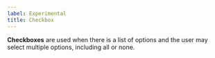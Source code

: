 ```yaml
---
label: Experimental
title: Checkbox
---
```


<page-intro>**Checkboxes** are used when there is a list of options and the user may select multiple options, including all or none.</page-intro>

<component 
    name="Checkbox"
    component="checkbox" 
    variation="checkbox"
    experimental="true"
    >
</component>
